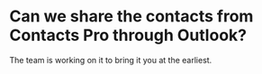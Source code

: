 # Can we share the contacts from Contacts Pro through Outlook?

<p class="no-margin">The team is working on it to bring it you at the earliest.</p>

<Intercom />
<Hubspot />
<Clarity />
<GoogleAnalytics />

